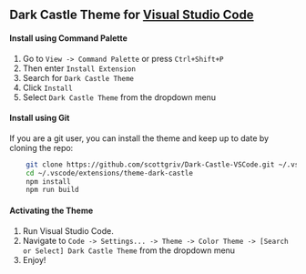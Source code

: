 ## Dark Castle Theme for [Visual Studio Code](https://code.visualstudio.com/)

#### Install using Command Palette

1. Go to `View -> Command Palette` or press `Ctrl+Shift+P`
2. Then enter `Install Extension`
3. Search for `Dark Castle Theme`
4. Click `Install`
5. Select `Dark Castle Theme` from the dropdown menu

#### Install using Git

If you are a git user, you can install the theme and keep up to date by cloning the repo:

```bash
    git clone https://github.com/scottgriv/Dark-Castle-VSCode.git ~/.vscode/extensions/theme-dark-castle
    cd ~/.vscode/extensions/theme-dark-castle
    npm install
    npm run build
```

#### Activating the Theme

1. Run Visual Studio Code. 
2. Navigate to `Code -> Settings... -> Theme -> Color Theme -> [Search or Select] Dark Castle Theme` from the dropdown menu
3. Enjoy!

